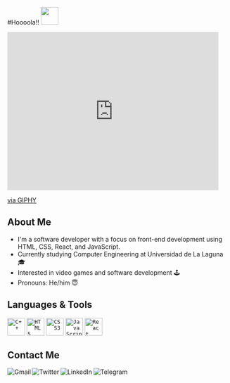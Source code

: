 #Hoooola!! <img src="https://i.imgur.com/csn2hC2.gif" width="40" />

<iframe src="https://giphy.com/embed/qgQUggAC3Pfv687qPC" width="480" height="360" frameBorder="0" class="giphy-embed" allowFullScreen></iframe><p><a href="https://giphy.com/gifs/dommespace-domme-space-programador-qgQUggAC3Pfv687qPC">via GIPHY</a></p>


## About Me

- I'm a software developer with a focus on front-end development using HTML, CSS, React, and JavaScript.
- Currently studying Computer Engineering at Universidad de La Laguna 🎓
- Interested in video games and software development 🕹️
- Pronouns: He/him 😇

## Languages & Tools

<code><img width="40" src="https://cdn.iconscout.com/icon/free/png-256/c-programming-569564.png" alt="C++" /></code>
<code><img width="40" src="https://cdn.iconscout.com/icon/free/png-256/html5-40-1175193.png" alt="HTML5" /></code>
<code><img width="40" src="https://cdn.iconscout.com/icon/free/png-256/css3-11-1175239.png" alt="CSS3" /></code>
<code><img width="40" src="https://cdn.iconscout.com/icon/free/png-256/javascript-20-555998.png" alt="JavaScript" /></code>
<code><img width="40" src="https://cdn.iconscout.com/icon/free/png-256/react-4-1175110.png" alt="React" /></code>

## Contact Me

[<img align="left" alt="Gmail" src="https://img.shields.io/badge/Gmail-diazmorondiego%40gmail.com-red?style=for-the-badge&logo=gmail&logoColor=white" />][gmail]
[<img align="left" alt="Twitter" src="https://img.shields.io/badge/Twitter-%40Diegodm35__-blue?style=for-the-badge&logo=twitter&logoColor=white" />][twitter]
[<img align="left" alt="LinkedIn" src="https://img.shields.io/badge/LinkedIn-Diego%20Diaz%20Moron-blue?style=for-the-badge&logo=linkedin&logoColor=white" />][linkedin]
[<img align="left" alt="Telegram" src="https://img.shields.io/badge/Telegram-DiegoDM35-blue?style=for-the-badge&logo=telegram&logoColor=white" />][telegram]

[gmail]: mailto:diazmorondiego@gmail.com
[twitter]: https://twitter.com/Diegodm35_
[linkedin]: https://www.linkedin.com/in/diazmorondiego/
[telegram]: https://t.me/DiegoDM35
